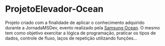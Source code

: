 # ProjetoElevador-Ocean
Projeto criado com a finalidade de aplicar o conhecimento adquirido durante a JornadaMSDev, evento realizado pela <a href="http://www.oceanbrasil.com/">Samsung Ocean</a>. O mesmo tem como objetivo exercitar a lógica de programação, praticar os tipos de dados, controle de fluxo, laços de repetição utilizando funções... 

